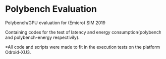 # Polybench Evaluation

Polybench/GPU evaluation for (Emicro) SIM 2019

Containing codes for the test of latency and energy consumption(polybench and polybench-energy respectivily).

*All code and scripts were made to fit in the execution tests on the platform Odroid-XU3.
